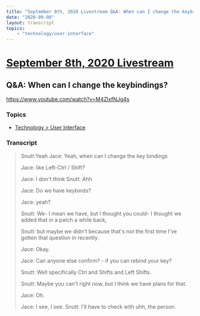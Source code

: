 ```yaml
---
title: "September 8th, 2020 Livestream Q&A: When can I change the keybindings?"
date: "2020-09-08"
layout: transcript
topics:
    - "technology/user-interface"
---
```

# [September 8th, 2020 Livestream](../2020-09-08.md)
## Q&A: When can I change the keybindings?
https://www.youtube.com/watch?v=M4ZlxfNJg4s

### Topics
* [Technology > User Interface](../topics/technology/user-interface.md)

### Transcript

> Snutt:Yeah
Jace: Yeah, when can I change the key bindings
>
> Jace: like Left-Ctrl / Shift?
>
> Jace: I don't think
Snutt: Ahh
>
> Jace: Do we have keybinds?
>
> Jace: yeah?
>
> Snutt: We- I mean we have, but I thought you could-
I thought we added that in a patch a while back,
>
> Snutt:  but maybe we didn't because that's not
the first time I've gotten that question in recently.
>
> Jace: Okay.
>
> Jace: Can anyone else confirm? - if you can rebind
your key?
>
> Snutt: Well specifically Ctrl and Shifts and
Left Shifts.
>
> Snutt: Maybe you can't right now, but I think
we have plans for that.
>
> Jace: Oh.
>
> Jace: I see, I see.
Snutt: I'll have to check with uhh, the person.
